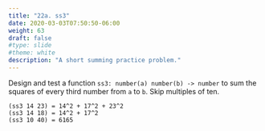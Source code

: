 ```yaml
---
title: "22a. ss3"
date: 2020-03-03T07:50:50-06:00
weight: 63
draft: false
#type: slide
#theme: white
description: "A short summing practice problem."
---
```


Design and test a function `ss3: number(a) number(b) -> number` to sum
the squares of every third number from `a` to `b`. Skip multiples of
ten.

    (ss3 14 23) = 14^2 + 17^2 + 23^2
    (ss3 14 18) = 14^2 + 17^2
    (ss3 10 40) = 6165

